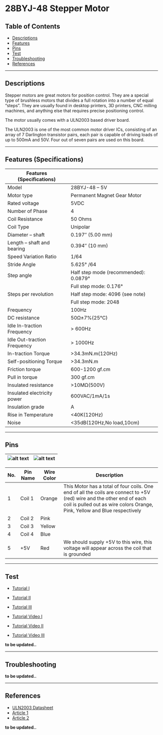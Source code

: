# 28BYJ-48 Stepper Motor

## Table of Contents

-   [Descriptions](#descriptions)
-   [Features](#features)
-   [Pins](#pins)
-   [Test](#test-code)
-   [Troubleshooting](#troubleshooting)
-   [References](#references)

---

## Descriptions

Stepper motors are great motors for position control. They are a special type of brushless motors that divides a full rotation into a number of equal “steps”. They are usually found in desktop printers, 3D printers, CNC milling machines, and anything else that requires precise positioning control.

The motor usually comes with a ULN2003 based driver board.

The ULN2003 is one of the most common motor driver ICs, consisting of an array of 7 Darlington transistor pairs, each pair is capable of driving loads of up to 500mA and 50V. Four out of seven pairs are used on this board.

---

## Features (Specifications)

| Features (Specifications)   |                                       |
| --------------------------- | ------------------------------------- |
| Model                       | 28BYJ-48 – 5V                         |
| Motor type                  | Permanent Magnet Gear Motor           |
| Rated voltage               | 5VDC                                  |
| Number of Phase             | 4                                     |
| Coil Resistance             | 50 Ohms                               |
| Coil Type                   | Unipolar                              |
| Diameter – shaft            | 0.197″ (5.00 mm)                      |
| Length – shaft and bearing  | 0.394″ (10 mm)                        |
| Speed Variation Ratio       | 1/64                                  |
| Stride Angle                | 5.625° /64                            |
| Step angle                  | Half step mode (recommended): 0.0879° |
|                             | Full step mode: 0.176°                |
| Steps per revolution        | Half step mode: 4096 (see note)       |
|                             | Full step mode: 2048                  |
| Frequency                   | 100Hz                                 |
| DC resistance               | 50Ω±7%(25℃)                           |
| Idle In-traction Frequency  | > 600Hz                               |
| Idle Out-traction Frequency | > 1000Hz                              |
| In-traction Torque          | >34.3mN.m(120Hz)                      |
| Self-positioning Torque     | >34.3mN.m                             |
| Friction torque             | 600-1200 gf.cm                        |
| Pull in torque              | 300 gf.cm                             |
| Insulated resistance        | >10MΩ(500V)                           |
| Insulated electricity power | 600VAC/1mA/1s                         |
| Insulation grade            | A                                     |
| Rise in Temperature         | <40K(120Hz)                           |
| Noise                       | <35dB(120Hz,No load,10cm)             |

---

## Pins

| ![alt text](https://bit.ly/3dfYyVP '28BYJ-48') | ![alt text](https://bit.ly/3rzcvU2 '28BYJ-48') |
| ---------------------------------------------- | ---------------------------------------------- |

| No. | Pin Name | Wire Color | Description                                                                                                                                                                                         |
| --- | -------- | ---------- | --------------------------------------------------------------------------------------------------------------------------------------------------------------------------------------------------- |
| 1   | Coil 1   | Orange     | This Motor has a total of four coils. One end of all the coils are connect to +5V (red) wire and the other end of each coil is pulled out as wire colors Orange, Pink, Yellow and Blue respectively |
| 2   | Coil 2   | Pink       |                                                                                                                                                                                                     |
| 3   | Coil 3   | Yellow     |                                                                                                                                                                                                     |
| 4   | Coil 4   | Blue       |                                                                                                                                                                                                     |
| 5   | +5V      | Red        | We should supply +5V to this wire, this voltage will appear across the coil that is grounded                                                                                                        |

---

## Test

-   [Tutorial I](https://bit.ly/3sAhcyh)
-   [Tutorial II](https://bit.ly/3m4XPux)
-   [Tutorial III](https://bit.ly/3wd5bAO)

-   [Tutorial Video I](https://youtu.be/avrdDZD7qEQ)
-   [Tutorial Video II](https://youtu.be/4iRvjBwAzrM)
-   [Tutorial Video III](https://youtu.be/lmMTsbSbHC8)

**to be updated..**

---

## Troubleshooting

**to be updated..**

---

## References

-   [ULN2003 Datasheet](https://bit.ly/3dlhOBc)
-   [Article 1](https://bit.ly/2QRyqZZ)
-   [Article 2](https://bit.ly/2PCV0oG)

**to be updated..**
